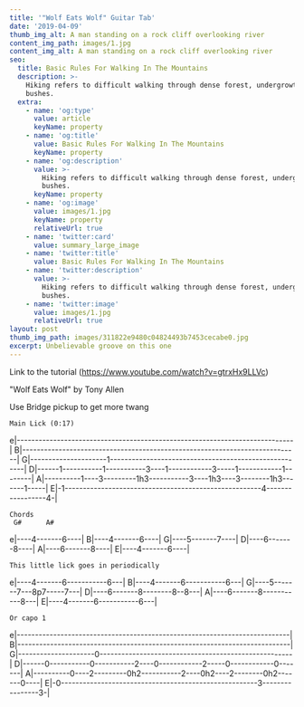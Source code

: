 ```yaml
---
title: '"Wolf Eats Wolf" Guitar Tab'
date: '2019-04-09'
thumb_img_alt: A man standing on a rock cliff overlooking river
content_img_path: images/1.jpg
content_img_alt: A man standing on a rock cliff overlooking river
seo:
  title: Basic Rules For Walking In The Mountains
  description: >-
    Hiking refers to difficult walking through dense forest, undergrowth, or
    bushes.
  extra:
    - name: 'og:type'
      value: article
      keyName: property
    - name: 'og:title'
      value: Basic Rules For Walking In The Mountains
      keyName: property
    - name: 'og:description'
      value: >-
        Hiking refers to difficult walking through dense forest, undergrowth, or
        bushes.
      keyName: property
    - name: 'og:image'
      value: images/1.jpg
      keyName: property
      relativeUrl: true
    - name: 'twitter:card'
      value: summary_large_image
    - name: 'twitter:title'
      value: Basic Rules For Walking In The Mountains
    - name: 'twitter:description'
      value: >-
        Hiking refers to difficult walking through dense forest, undergrowth, or
        bushes.
    - name: 'twitter:image'
      value: images/1.jpg
      relativeUrl: true
layout: post
thumb_img_path: images/311822e9480c04824493b7453cecabe0.jpg
excerpt: Unbelievable groove on this one
---
```

Link to the tutorial (https://www.youtube.com/watch?v=gtrxHx9LLVc)



"Wolf Eats Wolf"
by Tony Allen

Use Bridge pickup to get more twang

    Main Lick (0:17)

e|----------------------------------------------------------------------------|
B|----------------------------------------------------------------------------|
G|---------------------1------------------------------------------------------|
D|------1-----------1-----------3----1------------3-----1------------1--------|
A|----------1----3---------1h3-----------3----1h3----3--------1h3-------1-----|
E|-1------------------------------------------------------4-----------------4-|

    Chords
     G#      A#

e|----4-------6----|
B|----4-------6----|
G|----5-------7----|
D|----6-------8----|
A|----6-------8----|
E|----4-------6----|

    This little lick goes in periodically

e|----4-------6-----------6---|
B|----4-------6-----------6---|
G|----5-------7---8p7-----7---|
D|----6-------8--------8--8---|
A|----6-------8-----------8---|
E|----4-------6-----------6---|

    Or capo 1

e|---------------------------------------------------------------------------|
B|---------------------------------------------------------------------------|
G|---------------------0-----------------------------------------------------|
D|------0-----------0-----------2----0------------2-----0------------0-------|
A|----------0----2---------0h2-----------2----0h2----2--------0h2-------0----|
E|-0------------------------------------------------------3----------------3-|
